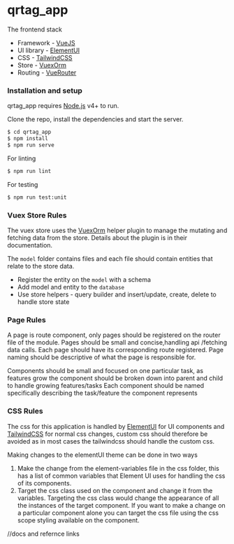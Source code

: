 # qrtag_app

The frontend stack

- Framework - [VueJS]
- UI library - [ElementUI]
- CSS - [TailwindCSS]
- Store - [VuexOrm]
- Routing - [VueRouter]

### Installation and setup

qrtag_app requires [Node.js](https://nodejs.org/) v4+ to run.

Clone the repo, install the dependencies and start the server.

```sh
$ cd qrtag_app
$ npm install
$ npm run serve
```

For linting

```sh
$ npm run lint
```

For testing

```sh
$ npm run test:unit
```

### Vuex Store Rules

The vuex store uses the [VuexOrm] helper plugin to manage the mutating and fetching data from the store. Details about the plugin is in their documentation.

The `model` folder contains files and each file should contain entities that relate to the store data.

- Register the entity on the `model` with a schema
- Add model and entity to the `database`
- Use store helpers - query builder and insert/update, create, delete to handle store state


### Page Rules

A page is route component, only pages should be registered on the router file of the module. Pages should be small and concise,handling api /fetching data calls.
Each page should have its corresponding route registered. Page naming should be descriptive of what the page is responsible for.

Components should be small and focused on one particular task, as features grow the component should be broken down into parent and child to handle growing features/tasks
Each component should be named specifically describing the task/feature the component represents

### CSS Rules

The css for this application is handled by [ElementUI] for UI components and [TailwindCSS] for normal css changes, custom css should therefore be avoided as in most cases the tailwindcss should handle the custom css.

Making changes to the elementUI theme can be done in two ways

1. Make the change from the element-variables file in the css folder, this has a list of common variables that Element UI uses for handling the css of its components.
2. Target the css class used on the component and change it from the variables. Targeting the css class would change the appearance of all the instances of the target component. If you want to make a change on a particular component alone you can target the css file using the css scope styling available on the component.


//docs and refernce links

[vuejs]: https://vuejs.org
[vuexorm]: https://vuex-orm.org
[elementui]: https://element.eleme.io/#/en-US
[tailwindcss]: https://tailwindcss.com
[vuerouter]: https://router.vuejs.org
[node.js]: http://nodejs.org


